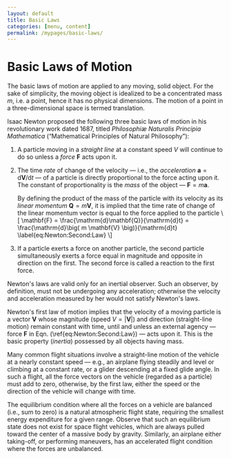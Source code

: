 ```yaml
---
layout: default
title: Basic Laws
categories: [menu, content]
permalink: /mypages/basic-laws/
---
```


# Basic Laws of Motion

The basic laws of motion are applied to any moving, solid object.
For the sake of simplicity, the moving object is idealized to be
a concentrated mass $m$, i.e. a point, hence it has no physical dimensions.
The motion of a point in a three-dimensional space is termed translation.

Isaac Newton proposed the following three basic laws of motion in his
revolutionary work dated 1687, titled *Philosophiæ Naturalis Principia Mathematica*
(“Mathematical Principles of Natural Philosophy”):

1. A particle moving in a *straight line* at a constant speed $V$ will continue
   to do so unless a *force* $\mathbf{F}$ acts upon it.

2. The time *rate* of change of the velocity
   — i.e., the *acceleration* $\mathbf{a} = \mathrm{d} \mathbf{V}/\mathrm{d}t$ —
   of a particle is directly proportional to the force acting upon it.
   The constant of proportionality is the *mass* of the object
   — $\mathbf{F} = m \mathbf{a}$.

   By defining the product of the mass of the particle with its velocity as its
   *linear momentum* $\mathbf{Q} = m \mathbf{V}$, it is implied that the time rate
   of change of the linear momentum vector is equal to the force applied to the particle
   \\[
     \mathbf{F} = \frac{\mathrm{d}\mathbf{Q}}{\mathrm{d}t}
       = \frac{\mathrm{d}\big( m \mathbf{V} \big)}{\mathrm{d}t}
     \label{eq:Newton:Second:Law}
  \\]

3. If a particle exerts a force on another particle, the second particle
   simultaneously exerts a force equal in magnitude and opposite in direction
   on the first. The second force is called a reaction to the first force.

 Newton's laws are valid only for an inertial observer. Such an observer, by
 definition, must not be undergoing any acceleration; otherwise the velocity and
 acceleration measured by her would not satisfy Newton's laws.

Newton's first law of motion implies that the velocity of a moving particle
is a vector $\mathbf{V}$ whose magnitude (speed $V = |\mathbf{V}|$) and direction
(straight-line motion) remain constant with time, until and unless an external
agency — force $\mathbf{F}$ in Eqn. (\ref{eq:Newton:Second:Law}) — acts upon it.
This is the basic property (*inertia*) possessed by all objects having mass.

Many common flight situations involve a straight-line motion of the vehicle at
a nearly constant speed — e.g., an airplane flying steadily and level or climbing
at a constant rate, or a glider descending at a fixed glide angle.
In such a flight, all the force vectors on the vehicle (regarded as a particle)
must add to zero, otherwise, by the first law, either the speed or the direction
of the vehicle will change with time.

The equilibrium condition where all the forces on a vehicle are balanced
(i.e., sum to zero) is a natural atmospheric flight state, requiring the smallest
energy expenditure for a given range. Observe that such an equilibrium state does
not exist for space flight vehicles, which are always pulled toward the center of
a massive body by gravity. Similarly, an airplane either taking-off, or
performing maneuvers, has an accelerated flight condition where the forces are
unbalanced.

